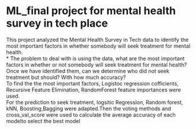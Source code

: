 # ML_final project for mental health survey in tech place
This project analyzed the Mental Health Survey in Tech data to identify the most important factors in whether somebody will seek treatment for mental health.
<br> * The problem to deal with is using the data, what are the most important factors in whether or not somebody will seek treatment for mental health? Once we have identified them, can we determine who did not seek treatment but should? With how much accuracy?
<br>  To find the the most important factors, Logistoc regression cofficients, Recursive Feature Elimination, RandomForest feature importances were used.
<br>  For the prediction to seek treatment, logsitic Regression, Random forest, kNN, Boosting,Bagging were adapted.Then the voting methods and cross_val_score were used to calculate the average accuracy of each modelto select the best model

